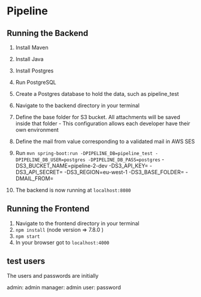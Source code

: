 # Pipeline

## Running the Backend
1. Install Maven
2. Install Java
3. Install Postgres
4. Run PostgreSQL
5. Create a Postgres database to hold the data, such as pipeline_test
6. Navigate to the backend directory in your terminal
7. Define the base folder for S3 bucket. All attachments will be saved inside that folder - This configuration allows each developer have their own environment
8. Define the mail from value corresponding to a validated mail in AWS SES 
9. Run `mvn spring-boot:run -DPIPELINE_DB=pipeline_test -DPIPELINE_DB_USER=postgres -DPIPELINE_DB_PASS=postgres` -DS3_BUCKET_NAME=pipeline-2-dev -DS3_API_KEY=<s3 api key value> -DS3_API_SECRET=<api secret value> -DS3_REGION=eu-west-1 -DS3_BASE_FOLDER=<base folder selected for your session> -DMAIL_FROM=<mail from when sending mails>


10. The backend is now running at `localhost:8080`

## Running the Frontend
1. Navigate to the frontend directory in your terminal
2. `npm install`  (node version => 7.8.0 )
3. `npm start`
4. In your browser got to `localhost:4000`

## test users
The users and passwords are initially

admin: admin
manager: admin
user: password


